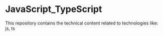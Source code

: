 # JavaScript_TypeScript
This repository contains the technical content related to technologies like:  js, ts
